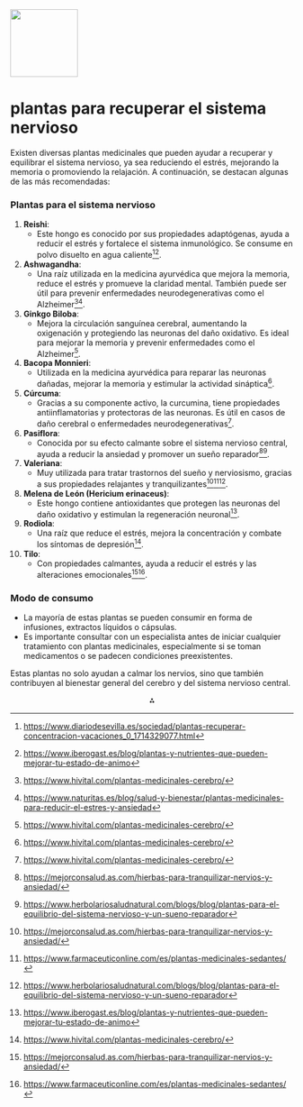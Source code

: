 <img src="https://r2cdn.perplexity.ai/pplx-full-logo-primary-dark%402x.png" class="logo" width="120"/>

# plantas para recuperar el sistema nervioso

Existen diversas plantas medicinales que pueden ayudar a recuperar y equilibrar el sistema nervioso, ya sea reduciendo el estrés, mejorando la memoria o promoviendo la relajación. A continuación, se destacan algunas de las más recomendadas:

### **Plantas para el sistema nervioso**

1. **Reishi**:
    - Este hongo es conocido por sus propiedades adaptógenas, ayuda a reducir el estrés y fortalece el sistema inmunológico. Se consume en polvo disuelto en agua caliente[^1][^4].
2. **Ashwagandha**:
    - Una raíz utilizada en la medicina ayurvédica que mejora la memoria, reduce el estrés y promueve la claridad mental. También puede ser útil para prevenir enfermedades neurodegenerativas como el Alzheimer[^2][^8].
3. **Ginkgo Biloba**:
    - Mejora la circulación sanguínea cerebral, aumentando la oxigenación y protegiendo las neuronas del daño oxidativo. Es ideal para mejorar la memoria y prevenir enfermedades como el Alzheimer[^2].
4. **Bacopa Monnieri**:
    - Utilizada en la medicina ayurvédica para reparar las neuronas dañadas, mejorar la memoria y estimular la actividad sináptica[^2].
5. **Cúrcuma**:
    - Gracias a su componente activo, la curcumina, tiene propiedades antiinflamatorias y protectoras de las neuronas. Es útil en casos de daño cerebral o enfermedades neurodegenerativas[^2].
6. **Pasiflora**:
    - Conocida por su efecto calmante sobre el sistema nervioso central, ayuda a reducir la ansiedad y promover un sueño reparador[^3][^7].
7. **Valeriana**:
    - Muy utilizada para tratar trastornos del sueño y nerviosismo, gracias a sus propiedades relajantes y tranquilizantes[^3][^6][^7].
8. **Melena de León (Hericium erinaceus)**:
    - Este hongo contiene antioxidantes que protegen las neuronas del daño oxidativo y estimulan la regeneración neuronal[^4].
9. **Rodiola**:
    - Una raíz que reduce el estrés, mejora la concentración y combate los síntomas de depresión[^2].
10. **Tilo**:
    - Con propiedades calmantes, ayuda a reducir el estrés y las alteraciones emocionales[^3][^6].

### **Modo de consumo**

- La mayoría de estas plantas se pueden consumir en forma de infusiones, extractos líquidos o cápsulas.
- Es importante consultar con un especialista antes de iniciar cualquier tratamiento con plantas medicinales, especialmente si se toman medicamentos o se padecen condiciones preexistentes.

Estas plantas no solo ayudan a calmar los nervios, sino que también contribuyen al bienestar general del cerebro y del sistema nervioso central.

<div style="text-align: center">⁂</div>

[^1]: https://www.diariodesevilla.es/sociedad/plantas-recuperar-concentracion-vacaciones_0_1714329077.html

[^2]: https://www.hivital.com/plantas-medicinales-cerebro/

[^3]: https://mejorconsalud.as.com/hierbas-para-tranquilizar-nervios-y-ansiedad/

[^4]: https://www.iberogast.es/blog/plantas-y-nutrientes-que-pueden-mejorar-tu-estado-de-animo

[^5]: https://www.mayoclinic.org/es/diseases-conditions/generalized-anxiety-disorder/expert-answers/herbal-treatment-for-anxiety/faq-20057945

[^6]: https://www.farmaceuticonline.com/es/plantas-medicinales-sedantes/

[^7]: https://www.herbolariosaludnatural.com/blogs/blog/plantas-para-el-equilibrio-del-sistema-nervioso-y-un-sueno-reparador

[^8]: https://www.naturitas.es/blog/salud-y-bienestar/plantas-medicinales-para-reducir-el-estres-y-ansiedad

